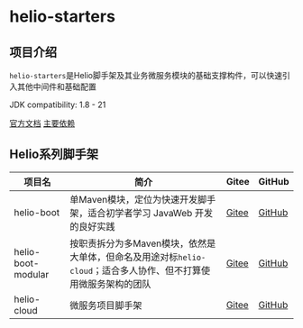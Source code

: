 # helio-starters

## 项目介绍

`helio-starters`是Helio脚手架及其业务微服务模块的基础支撑构件，可以快速引入其他中间件和基础配置

JDK compatibility: 1.8 - 21

[官方文档](https://helio.uncarbon.cc/)
[主要依赖](https://helio.uncarbon.cc/#/i18n/zh-CN/helio-starters/dependencies)

## Helio系列脚手架
| 项目名                | 简介                                                                | Gitee                                                    | GitHub                                                     |
|--------------------|-------------------------------------------------------------------|----------------------------------------------------------|------------------------------------------------------------|
| helio-boot         | 单Maven模块，定位为快速开发脚手架，适合初学者学习 JavaWeb 开发的良好实践                       | [Gitee](https://gitee.com/uncarbon97/helio-boot)         | [GitHub](https://github.com/uncarbon97/helio-boot)         |
| helio-boot-modular | 按职责拆分为多Maven模块，依然是大单体，但命名及用途对标`helio-cloud`；适合多人协作、但不打算使用微服务架构的团队 | [Gitee](https://gitee.com/uncarbon97/helio-boot-modular) | [GitHub](https://github.com/uncarbon97/helio-boot-modular) |
| helio-cloud        | 微服务项目脚手架                                                          | [Gitee](https://gitee.com/uncarbon97/helio-cloud)        | [GitHub](https://github.com/uncarbon97/helio-cloud)        |
